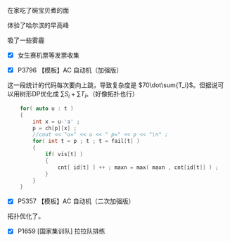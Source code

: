 
在家吃了碗宝贝煮的面

体验了哈尔滨的早高峰

吸了一些雾霾

- [x] 女生赛机票等发票收集

- [x] P3796 【模板】AC 自动机（加强版）

这一段统计的代码每次要向上跳，导致复杂度是 $`70\dot\sum{T_i}`$。但据说可以用树形DP优化成 $`\sum{S_i}+\sum{T_i}`$。（好像拓扑也行）

```cpp
    for( auto u : t )
    {
        int x = u-'a' ;
        p = ch[p][x] ;
        //cout << "u=" << u << " p=" << p << "\n" ;
        for( int t = p ; t ; t = fail[t] )
        {
            if( vis[t] )
            {
                cnt[ id[t] ] ++ ; maxn = max( maxn , cnt[id[t]] ) ;
            }
        }
    }
```

- [x] P5357 【模板】AC 自动机（二次加强版）

拓扑优化了。

- [x] P1659 [国家集训队] 拉拉队排练
